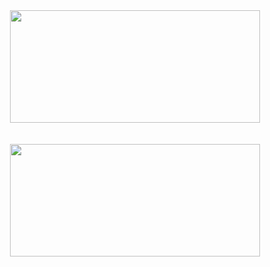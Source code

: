 <div style="display: flex; justify-content: center; gap: 20px; flex-wrap: wrap; align-items: flex-start;">
  <!-- GitHub Stats -->
  <img 
    src="https://github-readme-stats.vercel.app/api?username=Waterfallllllll&show_icons=true&hide_border=true&theme=default&bg_color=F6F8FA" 
    width="400" 
    height="180" 
  />

  <!-- Top Languages -->

<img 
    src="https://github-readme-stats.vercel.app/api/top-langs/?username=Waterfallllllll&layout=compact&hide_border=true&theme=default&bg_color=F6F8FA" 
    width="400" 
    height="180" 
  />

</div>
